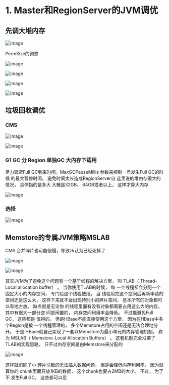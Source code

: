 # 1. Master和RegionServer的JVM调优

## 先调大堆内存

![image](http://static.lovedata.net/jpg/2018/12/17/69ba78e80c45e2bfb925f41d4dc96ff9.jpg)

PermSize的调整


![image](http://static.lovedata.net/jpg/2018/12/17/1410cecb7e88b7615afdd0645e277702.jpg)

![image](http://static.lovedata.net/jpg/2018/12/17/6e674cc53ed9ec18fb9c440f79166722.jpg)

![image](http://static.lovedata.net/jpg/2018/12/17/54ffc1996c67a55004efe8c118389a3d.jpg)


![image](http://static.lovedata.net/jpg/2018/12/17/1410cecb7e88b7615afdd0645e277702.jpg)

## 垃圾回收调优

### CMS


![image](http://static.lovedata.net/jpg/2018/12/17/4a435a6eaaed8b8200820cbf4b6867b3.jpg)


![image](http://static.lovedata.net/jpg/2018/12/17/4bb23b42fdca1dd6201882ca23e6b2e9.jpg)

### G1 GC 分 Region 单独GC  大内存下适用
尽力延迟Full GC到来时间。MaxGCPauseMillis  参数来控制一旦发生Full GC的时候
的最大暂停时间， 避免时间太长造成RegionServer自   这里说的堆内存很大的情况， 具体指的是多大
大概是32GB、 64GB或者以上， 这样才算大内存

![image](http://static.lovedata.net/jpg/2018/12/17/f679ec23fa4361f37ebaee0ee0ee1602.jpg)

### 选择

![image](http://static.lovedata.net/jpg/2018/12/17/84a3fe8a0412dad42adcd7691b52a19b.jpg)


##  Memstore的专属JVM策略MSLAB

CMS 合并碎片也可能很慢，导致zk认为已经死掉了

![image](http://static.lovedata.net/jpg/2018/12/17/dcd119b31f3de65a4a5c258f6013fdc8.jpg)

![image](http://static.lovedata.net/jpg/2018/12/17/37ee2f474dc9f13fc3f6f6db13530d8a.jpg)


其实JVM为了避免这个问题有一个基于线程的解决方案， 叫
TLAB（ Thread-Local allocation buffer） 。 当你使用TLAB的时候， 每
一个线程都会分配一个固定大小的内存空间， 专门给这个线程使用， 当
线程用完这个空间后再新申请的空间还是这么大， 这样下来就不会出现特别小的碎片空间， 基本所有的对象都可以有地方放。 缺点就是无论你
的线程里面有没有对象都需要占用这么大的内存， 其中有很大一部分空
间是闲置的， 内存空间利用率会降低。 不过能避免Full GC， 这些都是
值得的。
但是HBase不能直接使用这个方案， 因为在HBase中多个Region是被
一个线程管理的， 多个Memstore占用的空间还是无法合理地分开。 于是
HBase就自己实现了一套以Memstore为最小单元的内存管理机制， 称为
MSLAB（ Memstore-Local Allocation Buffers） 。 这套机制完全沿袭了
TLAB的实现思路， 只不过内存空间是由Memstore来分配的

![image](http://static.lovedata.net/jpg/2018/12/17/6f9b9e6a271a69be879e8ef41533262c.jpg)

这样就消除了小
碎片引起的无法插入数据问题， 但是会降低内存利用率， 因为就算你的
chunk里面只放1KB的数据， 这个chunk也要占2MB的大小。 不过， 为了不
发生Full GC， 这些都可以忍


